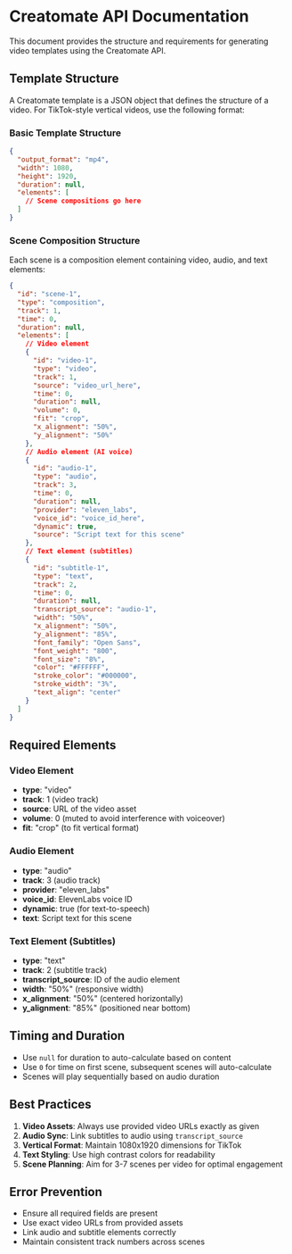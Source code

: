 # Creatomate API Documentation

This document provides the structure and requirements for generating video templates using the Creatomate API.

## Template Structure

A Creatomate template is a JSON object that defines the structure of a video. For TikTok-style vertical videos, use the following format:

### Basic Template Structure

```json
{
  "output_format": "mp4",
  "width": 1080,
  "height": 1920,
  "duration": null,
  "elements": [
    // Scene compositions go here
  ]
}
```

### Scene Composition Structure

Each scene is a composition element containing video, audio, and text elements:

```json
{
  "id": "scene-1",
  "type": "composition",
  "track": 1,
  "time": 0,
  "duration": null,
  "elements": [
    // Video element
    {
      "id": "video-1",
      "type": "video",
      "track": 1,
      "source": "video_url_here",
      "time": 0,
      "duration": null,
      "volume": 0,
      "fit": "crop",
      "x_alignment": "50%",
      "y_alignment": "50%"
    },
    // Audio element (AI voice)
    {
      "id": "audio-1",
      "type": "audio",
      "track": 3,
      "time": 0,
      "duration": null,
      "provider": "eleven_labs",
      "voice_id": "voice_id_here",
      "dynamic": true,
      "source": "Script text for this scene"
    },
    // Text element (subtitles)
    {
      "id": "subtitle-1",
      "type": "text",
      "track": 2,
      "time": 0,
      "duration": null,
      "transcript_source": "audio-1",
      "width": "50%",
      "x_alignment": "50%",
      "y_alignment": "85%",
      "font_family": "Open Sans",
      "font_weight": "800",
      "font_size": "8%",
      "color": "#FFFFFF",
      "stroke_color": "#000000",
      "stroke_width": "3%",
      "text_align": "center"
    }
  ]
}
```

## Required Elements

### Video Element

- **type**: "video"
- **track**: 1 (video track)
- **source**: URL of the video asset
- **volume**: 0 (muted to avoid interference with voiceover)
- **fit**: "crop" (to fit vertical format)

### Audio Element

- **type**: "audio"
- **track**: 3 (audio track)
- **provider**: "eleven_labs"
- **voice_id**: ElevenLabs voice ID
- **dynamic**: true (for text-to-speech)
- **text**: Script text for this scene

### Text Element (Subtitles)

- **type**: "text"
- **track**: 2 (subtitle track)
- **transcript_source**: ID of the audio element
- **width**: "50%" (responsive width)
- **x_alignment**: "50%" (centered horizontally)
- **y_alignment**: "85%" (positioned near bottom)

## Timing and Duration

- Use `null` for duration to auto-calculate based on content
- Use `0` for time on first scene, subsequent scenes will auto-calculate
- Scenes will play sequentially based on audio duration

## Best Practices

1. **Video Assets**: Always use provided video URLs exactly as given
2. **Audio Sync**: Link subtitles to audio using `transcript_source`
3. **Vertical Format**: Maintain 1080x1920 dimensions for TikTok
4. **Text Styling**: Use high contrast colors for readability
5. **Scene Planning**: Aim for 3-7 scenes per video for optimal engagement

## Error Prevention

- Ensure all required fields are present
- Use exact video URLs from provided assets
- Link audio and subtitle elements correctly
- Maintain consistent track numbers across scenes
